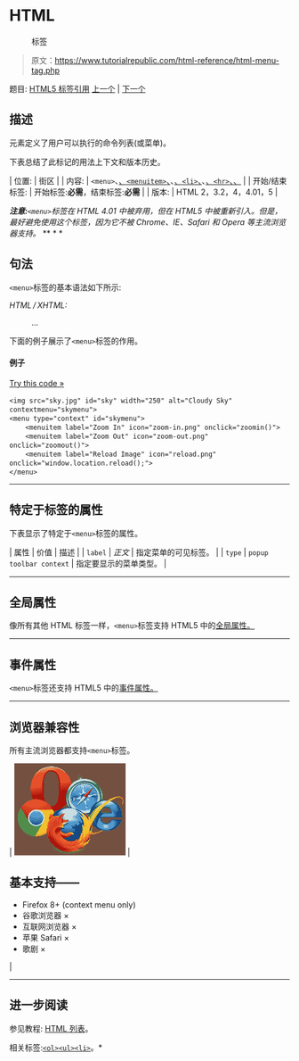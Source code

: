 # HTML

<menu>标签</menu>

> 原文：<https://www.tutorialrepublic.com/html-reference/html-menu-tag.php>

题目: [HTML5 标签引用](html5-tags.php) [上一个](html5-mark-tag.php) | [下一个](html5-menuitem-tag.php)

## 描述

元素定义了用户可以执行的命令列表(或菜单)。

下表总结了此标记的用法上下文和版本历史。

| 位置: | 街区 |
| 内容: | `<menu>`、[、`<menuitem>`、](html5-menuitem-tag.php)、[、`<li>`、](html-li-tag.php)、[、`<hr>`、](html-hr-tag.php)[、](html-script-tag.php) |
| 开始/结束标签: | 开始标签:**必需**，结束标签:**必需** |
| 版本: | HTML 2，3.2，4，4.01，5 |

 ***注意:**`<menu>`标签在 HTML 4.01 中被弃用，但在 HTML5 中被重新引入。但是，最好避免使用这个标签，因为它不被 Chrome、IE、Safari 和 Opera 等主流浏览器支持。*  ** * *

## 句法

`<menu>`标签的基本语法如下所示:

*HTML / XHTML:* <menu> ... </menu>

下面的例子展示了`<menu>`标签的作用。

#### 例子

[Try this code »](../codelab.php?topic=html5&file=menu-tag "Try this code using online Editor")

```
<img src="sky.jpg" id="sky" width="250" alt="Cloudy Sky" contextmenu="skymenu">
<menu type="context" id="skymenu">
    <menuitem label="Zoom In" icon="zoom-in.png" onclick="zoomin()">
    <menuitem label="Zoom Out" icon="zoom-out.png" onclick="zoomout()">
    <menuitem label="Reload Image" icon="reload.png" onclick="window.location.reload();">
</menu>
```

* * *

## 特定于标签的属性

下表显示了特定于`<menu>`标签的属性。

| 属性 | 价值 | 描述 |
| `label` | *正文* | 指定菜单的可见标签。 |
| `type` | `popup
toolbar
context` | 指定要显示的菜单类型。 |

* * *

## 全局属性

像所有其他 HTML 标签一样，`<menu>`标签支持 HTML5 中的[全局属性。](html5-global-attributes.php)

* * *

## 事件属性

`<menu>`标签还支持 HTML5 中的[事件属性。](html5-event-attributes.php)

* * *

## 浏览器兼容性

所有主流浏览器都支持`<menu>`标签。

| ![Browsers Icon](img/e9331123c77668c1832e541c2fca1002.png) | 

## 基本支持——

*   Firefox 8+ (context menu only)
*   谷歌浏览器 ×
*   互联网浏览器 ×
*   苹果 Safari ×
*   歌剧 ×

 |

* * *

## 进一步阅读

参见教程: [HTML 列表](../html-tutorial/html-lists.php)。

相关标签:[`<ol>`](html-ol-tag.php)[`<ul>`](html-ul-tag.php)[`<li>`](html-li-tag.php)。*